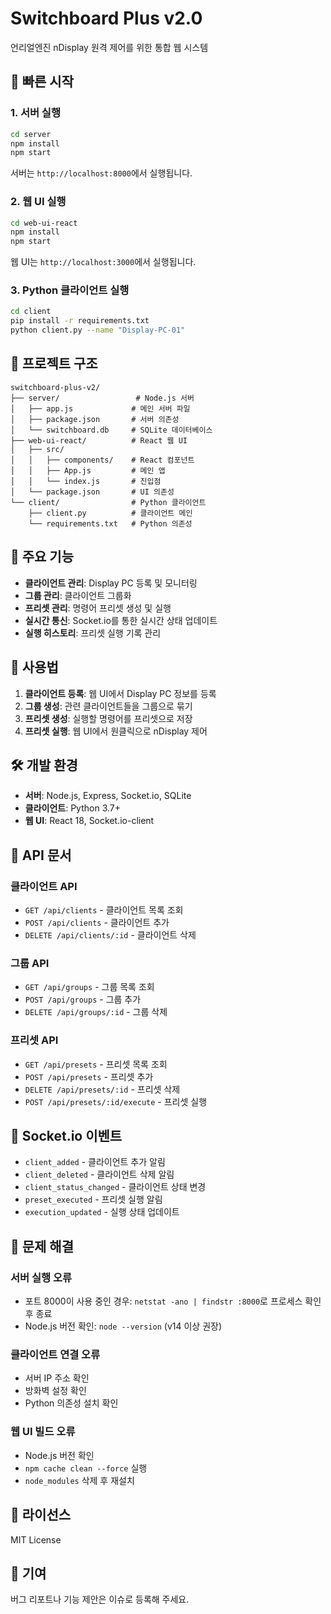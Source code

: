 # Switchboard Plus v2.0

언리얼엔진 nDisplay 원격 제어를 위한 통합 웹 시스템

## 🚀 빠른 시작

### 1. 서버 실행

```bash
cd server
npm install
npm start
```

서버는 `http://localhost:8000`에서 실행됩니다.

### 2. 웹 UI 실행

```bash
cd web-ui-react
npm install
npm start
```

웹 UI는 `http://localhost:3000`에서 실행됩니다.

### 3. Python 클라이언트 실행

```bash
cd client
pip install -r requirements.txt
python client.py --name "Display-PC-01"
```

## 📁 프로젝트 구조

```
switchboard-plus-v2/
├── server/                 # Node.js 서버
│   ├── app.js             # 메인 서버 파일
│   ├── package.json       # 서버 의존성
│   └── switchboard.db     # SQLite 데이터베이스
├── web-ui-react/          # React 웹 UI
│   ├── src/
│   │   ├── components/    # React 컴포넌트
│   │   ├── App.js         # 메인 앱
│   │   └── index.js       # 진입점
│   └── package.json       # UI 의존성
└── client/                # Python 클라이언트
    ├── client.py          # 클라이언트 메인
    └── requirements.txt   # Python 의존성
```

## 🔧 주요 기능

- **클라이언트 관리**: Display PC 등록 및 모니터링
- **그룹 관리**: 클라이언트 그룹화
- **프리셋 관리**: 명령어 프리셋 생성 및 실행
- **실시간 통신**: Socket.io를 통한 실시간 상태 업데이트
- **실행 히스토리**: 프리셋 실행 기록 관리

## 📖 사용법

1. **클라이언트 등록**: 웹 UI에서 Display PC 정보를 등록
2. **그룹 생성**: 관련 클라이언트들을 그룹으로 묶기
3. **프리셋 생성**: 실행할 명령어를 프리셋으로 저장
4. **프리셋 실행**: 웹 UI에서 원클릭으로 nDisplay 제어

## 🛠️ 개발 환경

- **서버**: Node.js, Express, Socket.io, SQLite
- **클라이언트**: Python 3.7+
- **웹 UI**: React 18, Socket.io-client

## 📝 API 문서

### 클라이언트 API
- `GET /api/clients` - 클라이언트 목록 조회
- `POST /api/clients` - 클라이언트 추가
- `DELETE /api/clients/:id` - 클라이언트 삭제

### 그룹 API
- `GET /api/groups` - 그룹 목록 조회
- `POST /api/groups` - 그룹 추가
- `DELETE /api/groups/:id` - 그룹 삭제

### 프리셋 API
- `GET /api/presets` - 프리셋 목록 조회
- `POST /api/presets` - 프리셋 추가
- `DELETE /api/presets/:id` - 프리셋 삭제
- `POST /api/presets/:id/execute` - 프리셋 실행

## 🔌 Socket.io 이벤트

- `client_added` - 클라이언트 추가 알림
- `client_deleted` - 클라이언트 삭제 알림
- `client_status_changed` - 클라이언트 상태 변경
- `preset_executed` - 프리셋 실행 알림
- `execution_updated` - 실행 상태 업데이트

## 🐛 문제 해결

### 서버 실행 오류
- 포트 8000이 사용 중인 경우: `netstat -ano | findstr :8000`로 프로세스 확인 후 종료
- Node.js 버전 확인: `node --version` (v14 이상 권장)

### 클라이언트 연결 오류
- 서버 IP 주소 확인
- 방화벽 설정 확인
- Python 의존성 설치 확인

### 웹 UI 빌드 오류
- Node.js 버전 확인
- `npm cache clean --force` 실행
- `node_modules` 삭제 후 재설치

## 📄 라이선스

MIT License

## 🤝 기여

버그 리포트나 기능 제안은 이슈로 등록해 주세요. 